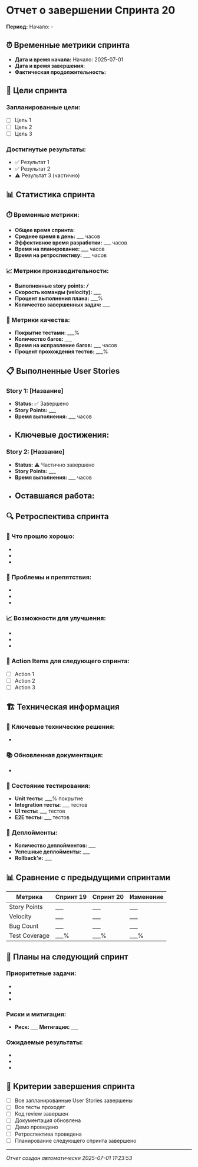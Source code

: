 # Отчет о завершении Спринта 20

**Период:** Начало: - 

## ⏰ Временные метрики спринта

- **Дата и время начала:** Начало: 2025-07-01
- **Дата и время завершения:**  
- **Фактическая продолжительность:** 

## 🎯 Цели спринта

### Запланированные цели:
- [ ] Цель 1
- [ ] Цель 2
- [ ] Цель 3

### Достигнутые результаты:
- ✅ Результат 1
- ✅ Результат 2
- ⚠️ Результат 3 (частично)

## 📊 Статистика спринта

### ⏱️ Временные метрики:
- **Общее время спринта:** 
- **Среднее время в день:** ___ часов
- **Эффективное время разработки:** ___ часов
- **Время на планирование:** ___ часов
- **Время на ретроспективу:** ___ часов

### 📈 Метрики производительности:
- **Выполненные story points:** ___/___
- **Скорость команды (velocity):** ___
- **Процент выполнения плана:** ___%
- **Количество завершенных задач:** ___

### 🧪 Метрики качества:
- **Покрытие тестами:** ___%
- **Количество багов:** ___
- **Время на исправление багов:** ___ часов
- **Процент прохождения тестов:** ___%

## 📋 Выполненные User Stories

### Story 1: [Название]
- **Status:** ✅ Завершено
- **Story Points:** ___
- **Время выполнения:** ___ часов
- **Ключевые достижения:**
  - 

### Story 2: [Название]
- **Status:** ⚠️ Частично завершено
- **Story Points:** ___
- **Время выполнения:** ___ часов
- **Оставшаяся работа:**
  - 

## 🔍 Ретроспектива спринта

### 💪 Что прошло хорошо:
- 
- 
- 

### 🚧 Проблемы и препятствия:
- 
- 
- 

### 📈 Возможности для улучшения:
- 
- 
- 

### 🎯 Action Items для следующего спринта:
- [ ] Action 1
- [ ] Action 2
- [ ] Action 3

## 🏗️ Техническая информация

### 🔧 Ключевые технические решения:
- 

### 📚 Обновленная документация:
- 

### 🧪 Состояние тестирования:
- **Unit тесты:** ___% покрытие
- **Integration тесты:** ___ тестов
- **UI тесты:** ___ тестов
- **E2E тесты:** ___ тестов

### 🚀 Деплойменты:
- **Количество деплойментов:** ___
- **Успешные деплойменты:** ___
- **Rollback'и:** ___

## 📊 Сравнение с предыдущими спринтами

| Метрика | Спринт 19 | Спринт 20 | Изменение |
|---------|---------|---------|-----------|
| Story Points | ___ | ___ | ___ |
| Velocity | ___ | ___ | ___ |
| Bug Count | ___ | ___ | ___ |
| Test Coverage | ___% | ___% | ___% |

## 🎯 Планы на следующий спринт

### Приоритетные задачи:
- 
- 
- 

### Риски и митигация:
- **Риск:** ___
  **Митигация:** ___

### Ожидаемые результаты:
- 
- 
- 

## 🏁 Критерии завершения спринта

- [ ] Все запланированные User Stories завершены
- [ ] Все тесты проходят
- [ ] Код review завершен
- [ ] Документация обновлена
- [ ] Демо проведено
- [ ] Ретроспектива проведена
- [ ] Планирование следующего спринта завершено

---
*Отчет создан автоматически 2025-07-01 11:23:53*
